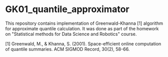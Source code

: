 # GK01_quantile_approximator

This repository contains implementation of Greenwald-Khanna [1] algorithm for approximate quantile calculation. It was done as part of the homework on "Statistical methods for Data Science and Robotics" course.

[1] Greenwald, M., & Khanna, S. (2001). Space-efficient online computation of quantile summaries. ACM SIGMOD Record, 30(2), 58-66.
